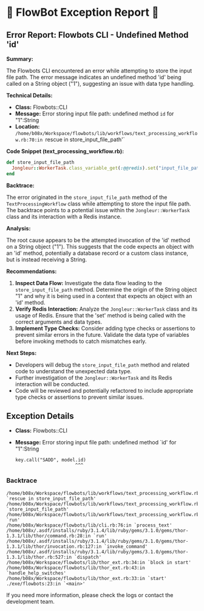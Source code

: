 # 🤖 FlowBot Exception Report 🤖


## Error Report: Flowbots CLI - Undefined Method 'id'

**Summary:**

The Flowbots CLI encountered an error while attempting to store the input file path. The error message indicates an undefined method 'id' being called on a String object ("1"), suggesting an issue with data type handling.

**Technical Details:**

* **Class:** Flowbots::CLI
* **Message:** Error storing input file path: undefined method `id` for "1":String
* **Location:** `/home/b08x/Workspace/flowbots/lib/workflows/text_processing_workflow.rb:70:in `rescue in store_input_file_path'`

**Code Snippet (text_processing_workflow.rb):**

```ruby
def store_input_file_path
  Jongleur::WorkerTask.class_variable_get(:@@redis).set("input_file_path", @input_file_path)
end
```

**Backtrace:**

The error originated in the `store_input_file_path` method of the `TextProcessingWorkflow` class while attempting to store the input file path. The backtrace points to a potential issue within the `Jongleur::WorkerTask` class and its interaction with a Redis instance.

**Analysis:**

The root cause appears to be the attempted invocation of the 'id' method on a String object ("1"). This suggests that the code expects an object with an 'id' method, potentially a database record or a custom class instance, but is instead receiving a String.

**Recommendations:**

1. **Inspect Data Flow:**  Investigate the data flow leading to the `store_input_file_path` method. Determine the origin of the String object "1" and why it is being used in a context that expects an object with an 'id' method.
2. **Verify Redis Interaction:** Analyze the `Jongleur::WorkerTask` class and its usage of Redis. Ensure that the 'set' method is being called with the correct arguments and data types.
3. **Implement Type Checks:** Consider adding type checks or assertions to prevent similar errors in the future. Validate the data type of variables before invoking methods to catch mismatches early. 

**Next Steps:**

* Developers will debug the `store_input_file_path` method and related code to understand the unexpected data type. 
* Further investigation of the `Jongleur::WorkerTask` and its Redis interaction will be conducted. 
* Code will be reviewed and potentially refactored to include appropriate type checks or assertions to prevent similar issues. 



## Exception Details

- **Class:** Flowbots::CLI
- **Message:** Error storing input file path: undefined method `id' for "1":String

      key.call("SADD", model.id)
                            ^^^

### Backtrace

```
/home/b08x/Workspace/flowbots/lib/workflows/text_processing_workflow.rb:70:in `rescue in store_input_file_path'
/home/b08x/Workspace/flowbots/lib/workflows/text_processing_workflow.rb:47:in `store_input_file_path'
/home/b08x/Workspace/flowbots/lib/workflows/text_processing_workflow.rb:18:in `run'
/home/b08x/Workspace/flowbots/lib/cli.rb:76:in `process_text'
/home/b08x/.asdf/installs/ruby/3.1.4/lib/ruby/gems/3.1.0/gems/thor-1.3.1/lib/thor/command.rb:28:in `run'
/home/b08x/.asdf/installs/ruby/3.1.4/lib/ruby/gems/3.1.0/gems/thor-1.3.1/lib/thor/invocation.rb:127:in `invoke_command'
/home/b08x/.asdf/installs/ruby/3.1.4/lib/ruby/gems/3.1.0/gems/thor-1.3.1/lib/thor.rb:527:in `dispatch'
/home/b08x/Workspace/flowbots/lib/thor_ext.rb:34:in `block in start'
/home/b08x/Workspace/flowbots/lib/thor_ext.rb:43:in `handle_help_switches'
/home/b08x/Workspace/flowbots/lib/thor_ext.rb:33:in `start'
./exe/flowbots:23:in `<main>'
```

If you need more information, please check the logs or contact the development team.
